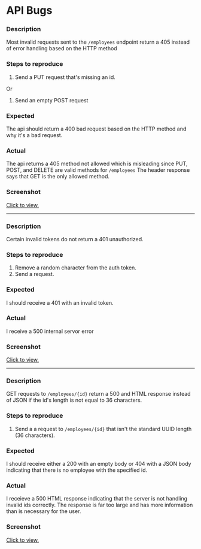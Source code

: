 # API Bugs

### Description
Most invalid requests sent to the `/employees` endpoint return a 405 instead of error handling based on the HTTP method
### Steps to reproduce
1. Send a PUT request that's missing an id.

Or

1. Send an empty POST request
### Expected
The api should return a 400 bad request based on the HTTP method and why it's a bad request.
### Actual
The api returns a 405 method not allowed which is misleading since PUT, POST, and DELETE are valid methods for `/employees`
The header response says that GET is the only allowed method.
### Screenshot
[Click to view.](https://github.com/user-attachments/assets/acab6b63-024b-49e4-9fba-124ba8628e16)


---

### Description
Certain invalid tokens do not return a 401 unauthorized.
### Steps to reproduce
1. Remove a random character from the auth token.
2. Send a request.
### Expected
I should receive a 401 with an invalid token.
### Actual
I receive a 500 internal servor error
### Screenshot
[Click to view.](https://github.com/user-attachments/assets/b1a34a9a-ef9c-468b-b040-92c3a20231e0)

---

### Description
GET requests to `/employees/{id}` return a 500 and HTML response instead of JSON if the id's length is not equal to 36 characters.
### Steps to reproduce
1. Send a a request to `/employees/{id}` that isn't the standard UUID length (36 characters).
### Expected
I should receive either a 200 with an empty body or 404 with a JSON body indicating that there is no employee with the specified id.
### Actual
I receieve a 500 HTML response indicating that the server is not handling invalid ids correctly. The response is far too large and has more information than is necessary for the user.
### Screenshot
[Click to view.](https://github.com/user-attachments/assets/5a325f74-80cb-4767-9616-4f8518d0f0d3)

